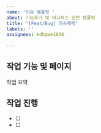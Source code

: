 ```yaml
---
name: '이슈 템플릿 '
about: 기능추가 및 버그픽스 관련 템플릿
title: "[Feat/Bug] 이슈제목"
labels: ''
assignees: kdhqwe1030

---
```


## 작업 기능 및 페이지
작업 요약

## 작업 진행
- [ ]
- [ ]
